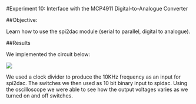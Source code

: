 #Experiment 10: Interface	with the	MCP4911	Digital-to-Analogue	Converter

##Objective:

Learn how to use the spi2dac module (serial to parallel,  digital to analogue).

##Results

We implemented the circuit below:

![](https://raw.githubusercontent.com/MohamedEihab/EE2-ELABS-VERI/master/screenshots/10a.PNG)

We used a clock divider to produce the 10KHz frequency as an input for spi2dac. The switches we then used as 10 bit binary input to spidac. Using the oscilloscope we were able to see how the output voltages varies as we turned on and off switches.
